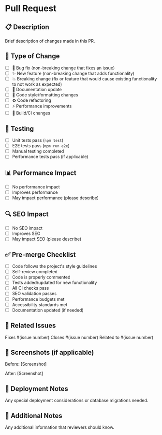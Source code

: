 # Pull Request

## 📋 Description
Brief description of changes made in this PR.

## 🔧 Type of Change
- [ ] 🐛 Bug fix (non-breaking change that fixes an issue)
- [ ] ✨ New feature (non-breaking change that adds functionality)
- [ ] 💥 Breaking change (fix or feature that would cause existing functionality to not work as expected)
- [ ] 📝 Documentation update
- [ ] 🎨 Code style/formatting changes
- [ ] ♻️ Code refactoring
- [ ] ⚡ Performance improvements
- [ ] 🔧 Build/CI changes

## 🧪 Testing
- [ ] Unit tests pass (`npm test`)
- [ ] E2E tests pass (`npm run e2e`)
- [ ] Manual testing completed
- [ ] Performance tests pass (if applicable)

## 📊 Performance Impact
- [ ] No performance impact
- [ ] Improves performance
- [ ] May impact performance (please describe)

## 🔍 SEO Impact
- [ ] No SEO impact  
- [ ] Improves SEO
- [ ] May impact SEO (please describe)

## ✅ Pre-merge Checklist
- [ ] Code follows the project's style guidelines
- [ ] Self-review completed
- [ ] Code is properly commented
- [ ] Tests added/updated for new functionality
- [ ] All CI checks pass
- [ ] SEO validation passes
- [ ] Performance budgets met
- [ ] Accessibility standards met
- [ ] Documentation updated (if needed)

## 🔗 Related Issues
Fixes #(issue number)
Closes #(issue number)
Related to #(issue number)

## 📸 Screenshots (if applicable)
Before:
[Screenshot]

After: 
[Screenshot]

## 🚀 Deployment Notes
Any special deployment considerations or database migrations needed.

## 📝 Additional Notes
Any additional information that reviewers should know.